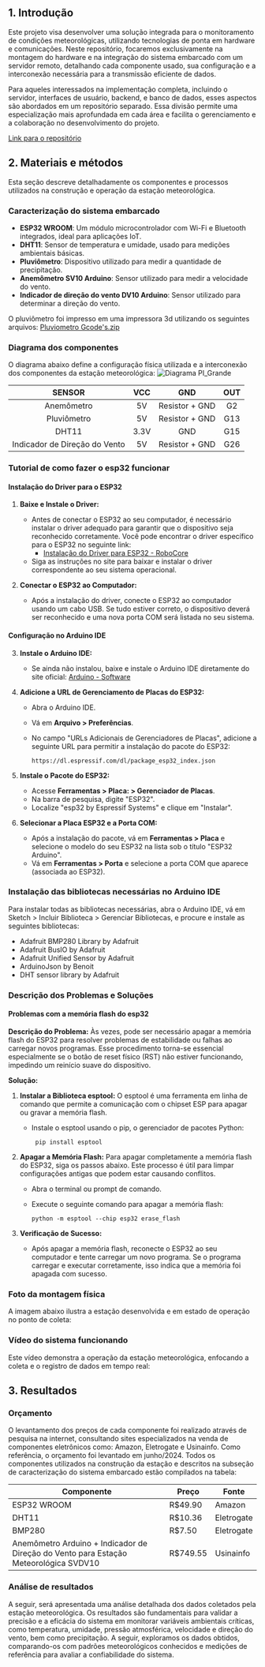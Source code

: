 
## 1. Introdução

Este projeto visa desenvolver uma solução integrada para o monitoramento de condições meteorológicas, utilizando tecnologias de ponta em hardware e comunicações. Neste repositório, focaremos exclusivamente na montagem do hardware e na integração do sistema embarcado com um servidor remoto, detalhando cada componente usado, sua configuração e a interconexão necessária para a transmissão eficiente de dados.

Para aqueles interessados na implementação completa, incluindo o servidor, interfaces de usuário, backend, e banco de dados, esses aspectos são abordados em um repositório separado. Essa divisão permite uma especialização mais aprofundada em cada área e facilita o gerenciamento e a colaboração no desenvolvimento do projeto.

[Link para o repositório](https://github.com/Ludmilahttps/EstacaoMeteorologica)

## 2. Materiais e métodos 

Esta seção descreve detalhadamente os componentes e processos utilizados na construção e operação da estação meteorológica. 

### Caracterização do sistema embarcado

- **ESP32 WROOM**: Um módulo microcontrolador com Wi-Fi e Bluetooth integrados, ideal para aplicações IoT.
- **DHT11**: Sensor de temperatura e umidade, usado para medições ambientais básicas.
- **Pluviômetro**: Dispositivo utilizado para medir a quantidade de precipitação.
- **Anemômetro SV10 Arduino**: Sensor utilizado para medir a velocidade do vento.
- **Indicador de direção do vento DV10 Arduino**: Sensor utilizado para determinar a direção do vento.

O pluviômetro foi impresso em uma impressora 3d utilizando os seguintes arquivos:
[Pluviometro Gcode's.zip](https://github.com/user-attachments/files/15755285/Pluviometro.Gcode.s.zip)

### Diagrama dos componentes

O diagrama abaixo define a configuração física utilizada e a interconexão dos componentes da estação meteorológica: 
![Diagrama PI_Grande](https://github.com/cyberdebb/estacao_meteorologica/assets/107296659/c75c16e5-882f-4b96-8760-c9f6ee9439b8)

|            SENSOR             | VCC  |      GND       | OUT |
| :---------------------------: | :--: | :------------: | :-: |
|          Anemômetro           |  5V  | Resistor + GND | G2  |
|          Pluviômetro          |  5V  | Resistor + GND | G13 |
|             DHT11             | 3.3V |      GND       | G15 |
| Indicador de Direção do Vento |  5V  | Resistor + GND | G26 |

### Tutorial de como fazer o esp32 funcionar

#### Instalação do Driver para o ESP32

1. **Baixe e Instale o Driver:**

    - Antes de conectar o ESP32 ao seu computador, é necessário instalar o driver adequado para garantir que o dispositivo seja reconhecido corretamente. Você pode encontrar o driver específico para o ESP32 no seguinte link:
        - [Instalação do Driver para ESP32 - RoboCore](https://www.robocore.net/tutoriais/instalando-driver-do-nodemcu)
    - Siga as instruções no site para baixar e instalar o driver correspondente ao seu sistema operacional.

2. **Conectar o ESP32 ao Computador:**

    - Após a instalação do driver, conecte o ESP32 ao computador usando um cabo USB. Se tudo estiver correto, o dispositivo deverá ser reconhecido e uma nova porta COM será listada no seu sistema.

#### Configuração no Arduino IDE

3. **Instale o Arduino IDE:**

    - Se ainda não instalou, baixe e instale o Arduino IDE diretamente do site oficial: [Arduino - Software](https://www.arduino.cc/en/software)

4. **Adicione a URL de Gerenciamento de Placas do ESP32:**

    - Abra o Arduino IDE.
    - Vá em **Arquivo > Preferências**.
    - No campo "URLs Adicionais de Gerenciadores de Placas", adicione a seguinte URL para permitir a instalação do pacote do ESP32:

		```
		https://dl.espressif.com/dl/package_esp32_index.json
		```

5. **Instale o Pacote do ESP32:**

    - Acesse **Ferramentas > Placa: > Gerenciador de Placas**.
    - Na barra de pesquisa, digite "ESP32".
    - Localize "esp32 by Espressif Systems" e clique em "Instalar".

6. **Selecionar a Placa ESP32 e a Porta COM:**

    - Após a instalação do pacote, vá em **Ferramentas > Placa** e selecione o modelo do seu ESP32 na lista sob o título "ESP32 Arduino".
    - Vá em **Ferramentas > Porta** e selecione a porta COM que aparece (associada ao ESP32).

### Instalação das bibliotecas necessárias no Arduino IDE

Para instalar todas as bibliotecas necessárias, abra o Arduino IDE, vá em Sketch > Incluir Biblioteca > Gerenciar Bibliotecas, e procure e instale as seguintes bibliotecas:

- Adafruit BMP280 Library by Adafruit
- Adafruit BusIO by Adafruit
- Adafruit Unified Sensor by Adafruit
- ArduinoJson by Benoit
- DHT sensor library by Adafruit

### Descrição dos Problemas e Soluções 

#### Problemas com a memória flash do esp32

**Descrição do Problema:** Às vezes, pode ser necessário apagar a memória flash do ESP32 para resolver problemas de estabilidade ou falhas ao carregar novos programas. Esse procedimento torna-se essencial especialmente se o botão de reset físico (RST) não estiver funcionando, impedindo um reinício suave do dispositivo.

**Solução:**

1. **Instalar a Biblioteca esptool:** O esptool é uma ferramenta em linha de comando que permite a comunicação com o chipset ESP para apagar ou gravar a memória flash.

	 - Instale o esptool usando o pip, o gerenciador de pacotes Python:

		```
		 pip install esptool
		```  

2. **Apagar a Memória Flash:** Para apagar completamente a memória flash do ESP32, siga os passos abaixo. Este processo é útil para limpar configurações antigas que podem estar causando conflitos.

    - Abra o terminal ou prompt de comando.
    - Execute o seguinte comando para apagar a memória flash:

		```
		python -m esptool --chip esp32 erase_flash
		```

3. **Verificação de Sucesso:**

    - Após apagar a memória flash, reconecte o ESP32 ao seu computador e tente carregar um novo programa. Se o programa carregar e executar corretamente, isso indica que a memória foi apagada com sucesso.

### Foto da montagem física

A imagem abaixo ilustra a estação desenvolvida e em estado de operação no ponto de coleta:

### Vídeo do sistema funcionando

Este vídeo demonstra a operação da estação meteorológica, enfocando a coleta e o registro de dados em tempo real:

## 3. Resultados

### Orçamento

O levantamento dos preços de cada componente foi realizado através de pesquisa na internet, consultando sites especializados na venda de componentes eletrônicos como: Amazon, Eletrogate e Usinainfo. Como referência, o orçamento foi levantado em junho/2024. Todos os componentes utilizados na construção da estação e descritos na subseção de caracterização do sistema embarcado estão compilados na tabela:

| Componente                                                                           | Preço    | Fonte      |
| ------------------------------------------------------------------------------------ | -------- | ---------- |
| ESP32 WROOM                                                                          | R$49.90  | Amazon     |
| DHT11                                                                                | R$10.36  | Eletrogate |
| BMP280                                                                               | R$7.50   | Eletrogate |
| Anemômetro Arduino + Indicador de Direção do Vento para Estação Meteorológica SVDV10 | R$749.55 | Usinainfo  |

### Análise de resultados

A seguir, será apresentada uma análise detalhada dos dados coletados pela estação meteorológica. Os resultados são fundamentais para validar a precisão e a eficácia do sistema em monitorar variáveis ambientais críticas, como temperatura, umidade, pressão atmosférica, velocidade e direção do vento, bem como precipitação. A seguir, exploramos os dados obtidos, comparando-os com padrões meteorológicos conhecidos e medições de referência para avaliar a confiabilidade do sistema.
